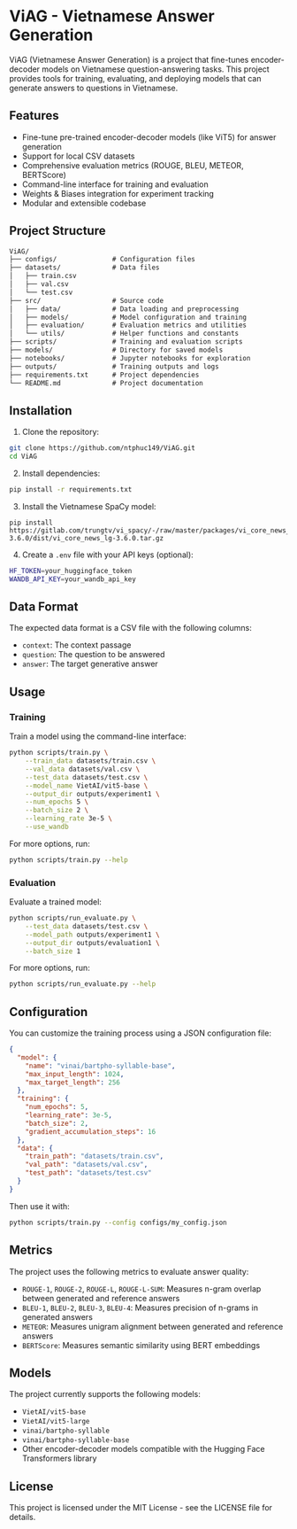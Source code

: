 # ViAG - Vietnamese Answer Generation

ViAG (Vietnamese Answer Generation) is a project that fine-tunes encoder-decoder models on Vietnamese question-answering tasks. This project provides tools for training, evaluating, and deploying models that can generate answers to questions in Vietnamese.

## Features

- Fine-tune pre-trained encoder-decoder models (like ViT5) for answer generation
- Support for local CSV datasets
- Comprehensive evaluation metrics (ROUGE, BLEU, METEOR, BERTScore)
- Command-line interface for training and evaluation
- Weights & Biases integration for experiment tracking
- Modular and extensible codebase

## Project Structure

```markdown
ViAG/
├── configs/              # Configuration files
├── datasets/             # Data files
│   ├── train.csv
│   ├── val.csv
│   └── test.csv
├── src/                  # Source code
│   ├── data/             # Data loading and preprocessing
│   ├── models/           # Model configuration and training
│   ├── evaluation/       # Evaluation metrics and utilities
│   └── utils/            # Helper functions and constants
├── scripts/              # Training and evaluation scripts
├── models/               # Directory for saved models
├── notebooks/            # Jupyter notebooks for exploration
├── outputs/              # Training outputs and logs
├── requirements.txt      # Project dependencies
└── README.md             # Project documentation
```

## Installation

1. Clone the repository:

```bash
git clone https://github.com/ntphuc149/ViAG.git
cd ViAG
```

2. Install dependencies:

```bash
pip install -r requirements.txt
```

3. Install the Vietnamese SpaCy model:

```
pip install https://gitlab.com/trungtv/vi_spacy/-/raw/master/packages/vi_core_news_lg-3.6.0/dist/vi_core_news_lg-3.6.0.tar.gz
```

4. Create a `.env` file with your API keys (optional):

```bash
HF_TOKEN=your_huggingface_token
WANDB_API_KEY=your_wandb_api_key
```

## Data Format

The expected data format is a CSV file with the following columns:

- `context`: The context passage
- `question`: The question to be answered
- `answer`: The target generative answer

## Usage

### Training

Train a model using the command-line interface:

```bash
python scripts/train.py \
    --train_data datasets/train.csv \
    --val_data datasets/val.csv \
    --test_data datasets/test.csv \
    --model_name VietAI/vit5-base \
    --output_dir outputs/experiment1 \
    --num_epochs 5 \
    --batch_size 2 \
    --learning_rate 3e-5 \
    --use_wandb
```

For more options, run:

```bash
python scripts/train.py --help
```

### Evaluation

Evaluate a trained model:

```bash
python scripts/run_evaluate.py \
    --test_data datasets/test.csv \
    --model_path outputs/experiment1 \
    --output_dir outputs/evaluation1 \
    --batch_size 1
```

For more options, run:

```bash
python scripts/run_evaluate.py --help
```

## Configuration

You can customize the training process using a JSON configuration file:

```json
{
  "model": {
    "name": "vinai/bartpho-syllable-base",
    "max_input_length": 1024,
    "max_target_length": 256
  },
  "training": {
    "num_epochs": 5,
    "learning_rate": 3e-5,
    "batch_size": 2,
    "gradient_accumulation_steps": 16
  },
  "data": {
    "train_path": "datasets/train.csv",
    "val_path": "datasets/val.csv",
    "test_path": "datasets/test.csv"
  }
}
```

Then use it with:

```bash
python scripts/train.py --config configs/my_config.json
```

## Metrics

The project uses the following metrics to evaluate answer quality:

- `ROUGE-1`, `ROUGE-2`, `ROUGE-L`, `ROUGE-L-SUM`: Measures n-gram overlap between generated and reference answers
- `BLEU-1`, `BLEU-2`, `BLEU-3`, `BLEU-4`: Measures precision of n-grams in generated answers
- `METEOR`: Measures unigram alignment between generated and reference answers
- `BERTScore`: Measures semantic similarity using BERT embeddings

## Models

The project currently supports the following models:

- `VietAI/vit5-base`
- `VietAI/vit5-large`
- `vinai/bartpho-syllable`
- `vinai/bartpho-syllable-base`
- Other encoder-decoder models compatible with the Hugging Face Transformers library

## License

This project is licensed under the MIT License - see the LICENSE file for details.
